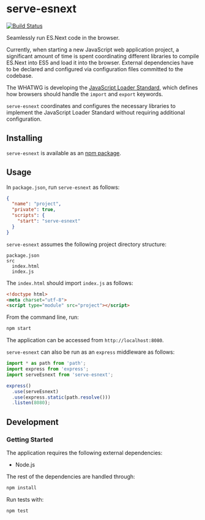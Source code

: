 # serve-esnext
[![Build Status](https://travis-ci.org/vinsonchuong/serve-esnext.svg?branch=master)](https://travis-ci.org/vinsonchuong/serve-esnext)

Seamlessly run ES.Next code in the browser.

Currently, when starting a new JavaScript web application project, a
significant amount of time is spent coordinating different libraries to
compile ES.Next into ES5 and load it into the browser. External dependencies
have to be declared and configured via configuration files committed to the
codebase.

The WHATWG is developing the
[JavaScript Loader Standard](https://github.com/whatwg/loader), which defines
how browsers should handle the `import` and `export` keywords.

`serve-esnext` coordinates and configures the necessary libraries to implement
the JavaScript Loader Standard without requiring additional configuration.

## Installing
`serve-esnext` is available as an
[npm package](https://www.npmjs.com/package/serve-esnext).

## Usage
In `package.json`, run `serve-esnext` as follows:

```json
{
  "name": "project",
  "private": true,
  "scripts": {
    "start": "serve-esnext"
  }
}
```

`serve-esnext` assumes the following project directory structure:

```text
package.json
src
  index.html
  index.js
```

The `index.html` should import `index.js` as follows:

```html
<!doctype html>
<meta charset="utf-8">
<script type="module" src="project"></script>
```

From the command line, run:

```bash
npm start
```

The application can be accessed from `http://localhost:8080`.

`serve-esnext` can also be run as an `express` middleware as follows:

```js
import * as path from 'path';
import express from 'express';
import serveEsnext from 'serve-esnext';

express()
  .use(serveEsnext)
  .use(express.static(path.resolve()))
  .listen(8080);
```

## Development
### Getting Started
The application requires the following external dependencies:
* Node.js

The rest of the dependencies are handled through:
```bash
npm install
```

Run tests with:
```bash
npm test
```

